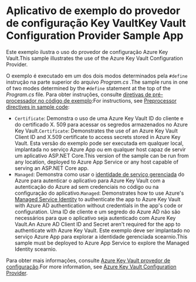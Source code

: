 # <a name="key-vault-configuration-provider-sample-app"></a><span data-ttu-id="11797-101">Aplicativo de exemplo do provedor de configuração Key Vault</span><span class="sxs-lookup"><span data-stu-id="11797-101">Key Vault Configuration Provider Sample App</span></span>

<span data-ttu-id="11797-102">Este exemplo ilustra o uso do provedor de configuração Azure Key Vault.</span><span class="sxs-lookup"><span data-stu-id="11797-102">This sample illustrates the use of the Azure Key Vault Configuration Provider.</span></span>

<span data-ttu-id="11797-103">O exemplo é executado em um dos dois modos determinados pela `#define` instrução na parte superior do arquivo *Program.cs* .</span><span class="sxs-lookup"><span data-stu-id="11797-103">The sample runs in one of two modes determined by the `#define` statement at the top of the *Program.cs* file.</span></span> <span data-ttu-id="11797-104">Para obter instruções, consulte [diretivas de pré-processador no código de exemplo](https://docs.microsoft.com/aspnet/core#preprocessor-directives-in-sample-code):</span><span class="sxs-lookup"><span data-stu-id="11797-104">For instructions, see [Preprocessor directives in sample code](https://docs.microsoft.com/aspnet/core#preprocessor-directives-in-sample-code):</span></span>

* <span data-ttu-id="11797-105">`Certificate`: Demonstra o uso de uma Azure Key Vault ID do cliente e do certificado X. 509 para acessar os segredos armazenados no Azure Key Vault.</span><span class="sxs-lookup"><span data-stu-id="11797-105">`Certificate`: Demonstrates the use of an Azure Key Vault Client ID and X.509 certificate to access secrets stored in Azure Key Vault.</span></span> <span data-ttu-id="11797-106">Esta versão do exemplo pode ser executada em qualquer local, implantada no serviço Azure App ou em qualquer host capaz de servir um aplicativo ASP.NET Core.</span><span class="sxs-lookup"><span data-stu-id="11797-106">This version of the sample can be run from any location, deployed to Azure App Service or any host capable of serving an ASP.NET Core app.</span></span>
* <span data-ttu-id="11797-107">`Managed`: Demonstra como usar o [identidade de serviço gerenciada](https://docs.microsoft.com/azure/active-directory/managed-identities-azure-resources/overview) do Azure para autenticar o aplicativo para Azure Key Vault com a autenticação do Azure ad sem credenciais no código ou na configuração do aplicativo.</span><span class="sxs-lookup"><span data-stu-id="11797-107">`Managed`: Demonstrates how to use Azure's [Managed Service Identity](https://docs.microsoft.com/azure/active-directory/managed-identities-azure-resources/overview) to authenticate the app to Azure Key Vault with Azure AD authentication without credentials in the app's code or configuration.</span></span> <span data-ttu-id="11797-108">Uma ID de cliente e um segredo do Azure AD não são necessários para que o aplicativo seja autenticado com Azure Key Vault.</span><span class="sxs-lookup"><span data-stu-id="11797-108">An Azure AD Client ID and Secret aren't required for the app to authenticate with Azure Key Vault.</span></span> <span data-ttu-id="11797-109">Este exemplo deve ser implantado no serviço Azure App para explorar a identidade gerenciada scearnio.</span><span class="sxs-lookup"><span data-stu-id="11797-109">This sample must be deployed to Azure App Service to explore the Managed Identity scearnio.</span></span>

<span data-ttu-id="11797-110">Para obter mais informações, consulte [Azure Key Vault provedor de configuração](https://docs.microsoft.com/aspnet/core/security/key-vault-configuration).</span><span class="sxs-lookup"><span data-stu-id="11797-110">For more information, see [Azure Key Vault Configuration Provider](https://docs.microsoft.com/aspnet/core/security/key-vault-configuration).</span></span>
